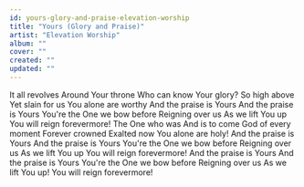 ```yaml
---
id: yours-glory-and-praise-elevation-worship
title: "Yours (Glory and Praise)"
artist: "Elevation Worship"
album: ""
cover: ""
created: ""
updated: ""
---
```


It all revolves
Around Your throne
Who can know Your glory?
So high above
Yet slain for us
You alone are worthy
And the praise is Yours
And the praise is Yours
You're the One we bow before
Reigning over us
As we lift You up
You will reign forevermore!
The One who was
And is to come
God of every moment
Forever crowned
Exalted now
You alone are holy!
And the praise is Yours
And the praise is Yours
You're the One we bow before
Reigning over us
As we lift You up
You will reign forevermore!
And the praise is Yours
And the praise is Yours
You're the One we bow before
Reigning over us
As we lift You up!
You will reign forevermore!